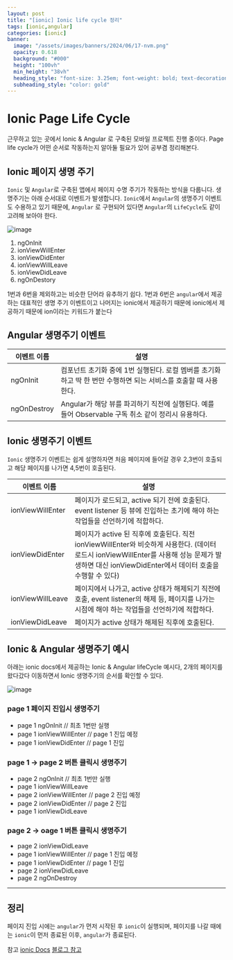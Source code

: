 ```yaml
---
layout: post
title: "[ionic] Ionic life cycle 정리"
tags: [ionic,angular]
categories: [ionic]
banner:
  image: "/assets/images/banners/2024/06/17-nvm.png"
  opacity: 0.618
  background: "#000"
  height: "100vh"
  min_height: "38vh"
  heading_style: "font-size: 3.25em; font-weight: bold; text-decoration: underline"
  subheading_style: "color: gold"
---
```


# Ionic Page Life Cycle 

근무하고 있는 곳에서 Ionic & Angular 로 구축된 모바일 프로젝트 진행 중이다.
Page life cycle가 어떤 순서로 작동하는지 알아둘 필요가 있어 공부겸 정리해본다.


## Ionic 페이지 생명 주기

`Ionic` 및 `Angular`로 구축된 앱에서 페이지 수명 주기가 작동하는 방식을 다룹니다.
생명주기는 아래 순서대로 이벤트가 발생합니다. `Ionic`에서 `Angular`의 생명주기 이벤트도 수용하고 있기 때문에, `Angular` 로 구현되어 있다면
`Angular`의  `LifeCycle`도 같이 고려해 보아야 한다.

![image](https://github.com/yunsungjoong/yunsungjoong.github.io/assets/96567925/7a77d13c-d02a-40ac-a7a4-d5141bfdb24e)

1. ngOnInit
2. ionViewWillEnter
3. ionViewDidEnter
4. ionViewWillLeave
5. ionViewDidLeave
6. ngOnDestory

1번과 6번을 제외하고는 비슷한 단어라 유추하기 쉽다. 
1번과 6번은 `angular`에서 제공하는 대표적인 생명 주기 이벤트이고 
나머지는 ionic에서 제공하기 때문에 ionic에서 제공하기 때문에 ion이라는 키워드가 붙는다


## Angular 생명주기 이벤트

| 이벤트 이름 | 설명 |
|----------|----------|
| ngOnInit   | 컴포넌트 초기화 중에 1번 실행된다. 로컬 멤버를 초기화하고 딱 한 번만 수행하면 되는 서비스를 호출할 때 사용한다.   |
| ngOnDestroy | Angular가 해당 뷰를 파괴하기 직전에 실행된다. 예를 들어 Observable 구독 취소 같이 정리시 유용하다.   |


## Ionic 생명주기 이벤트

`Ionic` 생명주기 이벤트는 쉽게 설명하자면 처음 페이지에 들어갈 경우 2,3번이 호출되고 해당 페이지를 나가면 4,5번이 호출된다.

| 이벤트 이름 | 설명 |
|----------|----------|
| ionViewWillEnter   | 페이지가 로드되고, active 되기 전에 호출된다. event listener 등 뷰에 진입하는 초기에 해야 하는 작업들을 선언하기에 적합하다.   |
| ionViewDidEnter | 페이지가 active 된 직후에 호출된다. 직전 ionViewWillEnter와 비슷하게 사용한다. (데이터 로드시 ionViewWillEnter를 사용해 성능 문제가 발생하면 대신 ionViewDidEnter에서 데이터 호출을 수행할 수 있다)  |
| ionViewWillLeave   | 페이지에서 나가고, active 상태가 해제되기 직전에 호출, event listener의 해제 등, 페이지를 나가는 시점에 해야 하는 작업들을 선언하기에 적합하다.   |
| ionViewDidLeave | 페이지가 active 상태가 해제된 직후에 호출된다.   |


## Ionic & Angular 생명주기 예시 

아래는 ionic docs에서 제공하는 Ionic & Angular lifeCycle 예시다, 2개의 페이지를 왔다갔다 이동하면서 Ionic 생명주기의 순서를 확인할 수 있다.

![image](https://github.com/yunsungjoong/yunsungjoong.github.io/assets/96567925/fddc5262-1034-4271-bace-a95a5ceff597)


### page 1 페이지 진입시 생명주기

- page 1 ngOnInit   // 최초 1번만 실행
- page 1 ionViewWillEnter // page 1 진입 예정
- page 1 ionViewDidEnter   // page 1 진입

### page 1 -> page 2 버튼 클릭시 생명주기

- page 2 ngOnInit   // 최초 1번만 실행
- page 1 ionViewWillLeave
- page 2 ionViewWillEnter   // page 2 진입 예정
- page 2 ionViewDidEnter   // page 2 진입
- page 1 ionViewDidLeave


### page 2 -> oage 1 버튼 클릭시 생명주기

- page 2 ionViewDidLeave
- page 1 ionViewWillEnter   // page 1 진입 예정
- page 1 ionViewDidEnter   // page 1 진입
- page 2 ionViewDidLeave
- page 2 ngOnDestroy


---

## 정리

페이지 진입 시에는 `angular`가 먼저 시작된 후 `ionic`이 실행되며,
페이지를 나갈 때에는 `ionic`이 먼저 종료된 이후, `angular`가 종료된다.


참고 
[ionic Docs](https://ionicframework.com/docs/angular/lifecycle)
[블로그 참고](https://velog.io/@msdio/ionic-lifecycle)
